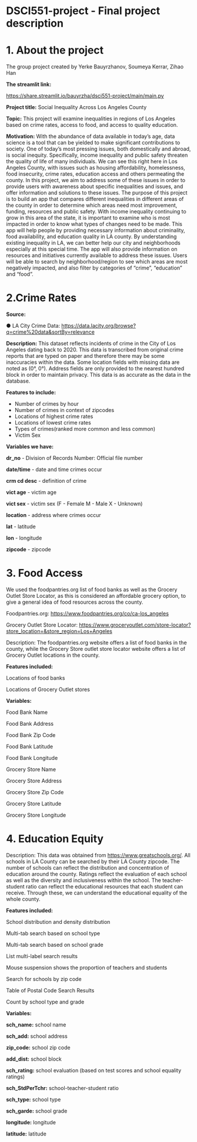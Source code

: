 # DSCI551-project - Final project description
# 1. About the project 
The group project created by Yerke Bauyrzhanov, Soumeya Kerrar, Zihao Han 

**The streamlit link:**

https://share.streamlit.io/bauyrzha/dsci551-project/main/main.py

**Project title:** Social Inequality Across Los Angeles County

**Topic:** This project will examine inequalities in regions of Los Angeles based on crime rates, access to food, and access to quality education.

**Motivation:**
With the abundance of data available in today’s age, data science is a tool that can be yielded to
make significant contributions to society. One of today’s most pressing issues, both domestically
and abroad, is social inequity. Specifically, income inequality and public safety threaten the
quality of life of many individuals. We can see this right here in Los Angeles County, with issues
such as housing affordability, homelessness, food insecurity, crime rates, education access and
others permeating the county. In this project, we aim to address some of these issues in order to
provide users with awareness about specific inequalities and issues, and offer information and
solutions to these issues. The purpose of this project is to build an app that compares different
inequalities in different areas of the county in order to determine which areas need most
improvement, funding, resources and public safety. With income inequality continuing to grow in
this area of the state, it is important to examine who is most impacted in order to know what
types of changes need to be made. This app will help people by providing necessary
information about criminality, food availability, and education quality in LA county. By
understanding existing inequality in LA, we can better help our city and neighborhoods
especially at this special time. The app will also provide information on resources and initiatives
currently available to address these issues. Users will be able to search by neighborhood/region
to see which areas are most negatively impacted, and also filter by categories of “crime”,
“education” and “food”.

# 2.Crime Rates
**Source:**

● LA City Crime Data: https://data.lacity.org/browse?q=crime%20data&sortBy=relevance

**Description:** This dataset reflects incidents of crime in the City of Los Angeles dating back to 2020. This data is transcribed from original crime reports that are typed on paper and therefore there may be some inaccuracies within the data. Some location fields with missing data are noted as (0°, 0°). Address fields are only provided to the nearest hundred block in order to maintain privacy. This data is as accurate as the data in the database. 

**Features to include:**

- Number of crimes by hour
- Number of crimes in context of zipcodes
- Locations of highest crime rates
- Locations of lowest crime rates
- Types of crimes(ranked more common and less common)
- Victim Sex

**Variables we have:**

**dr_no** - Division of Records Number: Official file number

**date/time** - date and time crimes occur

**crm cd desc** - definition of crime

**vict age** - victim age

**vict sex**  - victim sex (F - Female M - Male X - Unknown)

**location** - address where crimes occur

**lat** - latitude

**lon** - longitude

**zipcode** - zipcode

 
# 3. Food Access
We used the foodpantries.org list of food banks as well as the Grocery Outlet Store Locator, as this is considered an affordable grocery option, to give a general idea of food resources across the county.

Foodpantries.org: https://www.foodpantries.org/co/ca-los_angeles

Grocery Outlet Store Locator: https://www.groceryoutlet.com/store-locator?store_location=&store_region=Los+Angeles
 
Description: The foodpantries.org website offers a list of food banks in the county, while the Grocery Store outlet store locator website offers a list of Grocery Outlet locations in the county.
 
**Features included:**

Locations of food banks

Locations of Grocery Outlet stores

**Variables:**

Food Bank Name

Food Bank Address

Food Bank Zip Code

Food Bank Latitude

Food Bank Longitude

Grocery Store Name

Grocery Store Address

Grocery Store Zip Code

Grocery Store Latitude

Grocery Store Longitude
 
# 4. Education Equity
Description: This data was obtained from https://www.greatschools.org/. All schools in LA County can be searched by their LA County zipcode. The number of schools can reflect the distribution and concentration of education around the county. Ratings reflect the evaluation of each school as well as the diversity and inclusiveness within the school. The teacher-student ratio can reflect the educational resources that each student can receive. Through these, we can understand the educational equality of the whole county.
 
**Features included:**

School distribution and density distribution

Multi-tab search based on school type

Multi-tab search based on school grade

List multi-label search results

Mouse suspension shows the proportion of teachers and students

Search for schools by zip code

Table of Postal Code Search Results

Count by school type and grade
 
**Variables:**

**sch_name:** school name

**sch_add:** school address

**zip_code:** school zip code

**add_dist:** school block

**sch_rating:** school evaluation (based on test scores and school equality ratings)

**sch_StdPerTchr:** school-teacher-student ratio

**sch_type:** school type

**sch_garde:** school grade

**longitude:** longitude

**latitude:** latitude
